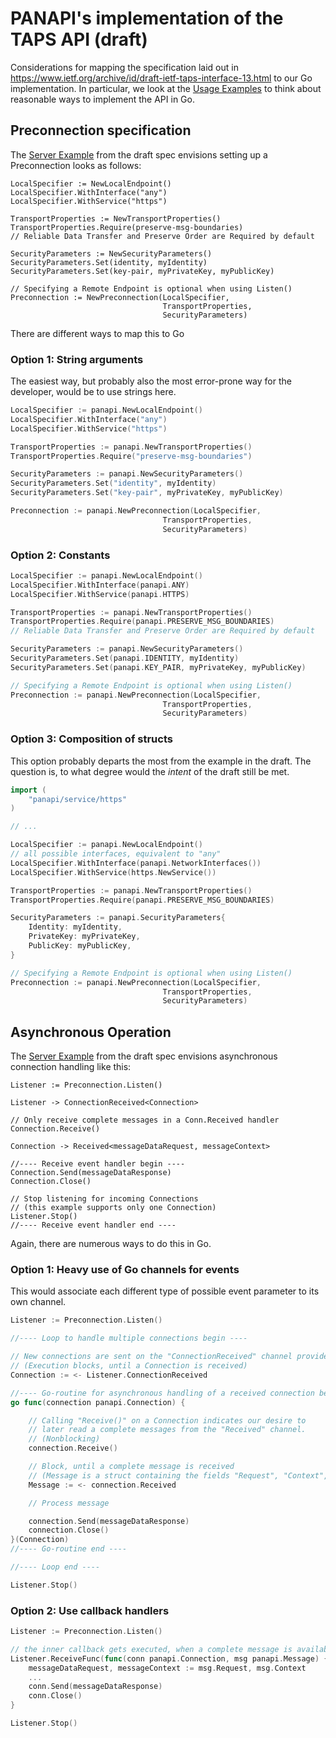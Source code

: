 # PANAPI's implementation of the TAPS API (draft)

Considerations for mapping the specification laid out in  https://www.ietf.org/archive/id/draft-ietf-taps-interface-13.html to our Go implementation. In particular, we look at the [Usage Examples](https://www.ietf.org/archive/id/draft-ietf-taps-interface-13.html#name-usage-examples) to think about reasonable ways to implement the API in Go.

## Preconnection specification

The [Server Example](https://www.ietf.org/archive/id/draft-ietf-taps-interface-13.html#name-server-example) from the draft spec envisions setting up a Preconnection looks as follows:

```
LocalSpecifier := NewLocalEndpoint()
LocalSpecifier.WithInterface("any")
LocalSpecifier.WithService("https")

TransportProperties := NewTransportProperties()
TransportProperties.Require(preserve-msg-boundaries)
// Reliable Data Transfer and Preserve Order are Required by default

SecurityParameters := NewSecurityParameters()
SecurityParameters.Set(identity, myIdentity)
SecurityParameters.Set(key-pair, myPrivateKey, myPublicKey)

// Specifying a Remote Endpoint is optional when using Listen()
Preconnection := NewPreconnection(LocalSpecifier,
                                  TransportProperties,
                                  SecurityParameters)
```

There are different ways to map this to Go

### Option 1: String arguments

The easiest way, but probably also the most error-prone way for the developer, would be to use strings here. 

```Go
LocalSpecifier := panapi.NewLocalEndpoint()
LocalSpecifier.WithInterface("any")
LocalSpecifier.WithService("https")

TransportProperties := panapi.NewTransportProperties()
TransportProperties.Require("preserve-msg-boundaries")

SecurityParameters := panapi.NewSecurityParameters()
SecurityParameters.Set("identity", myIdentity)
SecurityParameters.Set("key-pair", myPrivateKey, myPublicKey)

Preconnection := panapi.NewPreconnection(LocalSpecifier,
                                  TransportProperties,
                                  SecurityParameters)
```



### Option 2: Constants
```Go
LocalSpecifier := panapi.NewLocalEndpoint()
LocalSpecifier.WithInterface(panapi.ANY)
LocalSpecifier.WithService(panapi.HTTPS)

TransportProperties := panapi.NewTransportProperties()
TransportProperties.Require(panapi.PRESERVE_MSG_BOUNDARIES)
// Reliable Data Transfer and Preserve Order are Required by default

SecurityParameters := panapi.NewSecurityParameters()
SecurityParameters.Set(panapi.IDENTITY, myIdentity)
SecurityParameters.Set(panapi.KEY_PAIR, myPrivateKey, myPublicKey)

// Specifying a Remote Endpoint is optional when using Listen()
Preconnection := panapi.NewPreconnection(LocalSpecifier,
                                  TransportProperties,
                                  SecurityParameters)
```


### Option 3: Composition of structs
This option probably departs the most from the example in the draft. The question is, to what degree would the _intent_ of the draft still be met.

```Go
import (
    "panapi/service/https"
)

// ...

LocalSpecifier := panapi.NewLocalEndpoint()
// all possible interfaces, equivalent to "any" 
LocalSpecifier.WithInterface(panapi.NetworkInterfaces())
LocalSpecifier.WithService(https.NewService())

TransportProperties := panapi.NewTransportProperties()
TransportProperties.Require(panapi.PRESERVE_MSG_BOUNDARIES)

SecurityParameters := panapi.SecurityParameters{
    Identity: myIdentity,
    PrivateKey: myPrivateKey,
    PublicKey: myPublicKey,
}

// Specifying a Remote Endpoint is optional when using Listen()
Preconnection := panapi.NewPreconnection(LocalSpecifier,
                                  TransportProperties,
                                  SecurityParameters)
```

## Asynchronous Operation

The [Server Example](https://www.ietf.org/archive/id/draft-ietf-taps-interface-13.html#name-server-example) from the draft spec envisions asynchronous connection handling like this:

```
Listener := Preconnection.Listen()

Listener -> ConnectionReceived<Connection>

// Only receive complete messages in a Conn.Received handler
Connection.Receive()

Connection -> Received<messageDataRequest, messageContext>

//---- Receive event handler begin ----
Connection.Send(messageDataResponse)
Connection.Close()

// Stop listening for incoming Connections
// (this example supports only one Connection)
Listener.Stop()
//---- Receive event handler end ----
```

Again, there are numerous ways to do this in Go.

### Option 1: Heavy use of Go channels for events

This would associate each different type of possible event parameter to its own channel.

```Go
Listener := Preconnection.Listen()

//---- Loop to handle multiple connections begin ----

// New connections are sent on the "ConnectionReceived" channel provided by Listener
// (Execution blocks, until a Connection is received)
Connection := <- Listener.ConnectionReceived

//---- Go-routine for asynchronous handling of a received connection begin ----
go func(connection panapi.Connection) {

    // Calling "Receive()" on a Connection indicates our desire to
    // later read a complete messages from the "Received" channel.
    // (Nonblocking)
    connection.Receive()

    // Block, until a complete message is received
    // (Message is a struct containing the fields "Request", "Context", etc)
    Message := <- connection.Received

    // Process message

    connection.Send(messageDataResponse)
    connection.Close()
}(Connection)
//---- Go-routine end ----

//---- Loop end ----

Listener.Stop()
```

### Option 2: Use callback handlers

```Go
Listener := Preconnection.Listen()

// the inner callback gets executed, when a complete message is available
Listener.ReceiveFunc(func(conn panapi.Connection, msg panapi.Message) {
    messageDataRequest, messageContext := msg.Request, msg.Context
    ...
    conn.Send(messageDataResponse)
    conn.Close()
}

Listener.Stop()
```

